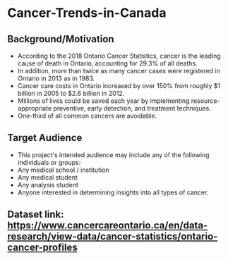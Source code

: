 # Cancer-Trends-in-Canada

## Background/Motivation
- According to the 2018 Ontario Cancer Statistics, cancer is the leading cause of death in Ontario, accounting for 29.3% of all deaths. 
- In addition, more than twice as many cancer cases were registered in Ontario in 2013 as in 1983. 
- Cancer care costs in Ontario increased by over 150% from roughly $1 billion in 2005 to $2.6 billion in 2012.
- Millions of lives could be saved each year by implementing resource-appropriate preventive, early detection, and treatment techniques.
- One-third of all common cancers are avoidable.

## Target Audience
- This project's intended audience may include any of the following individuals or groups:
- Any medical school / institution
- Any medical student
- Any analysis student
- Anyone interested in determining insights into all types of cancer.

## Dataset link: https://www.cancercareontario.ca/en/data-research/view-data/cancer-statistics/ontario-cancer-profiles

